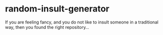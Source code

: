 # random-insult-generator
If you are feeling fancy, and you do not like to insult someone in a traditional way, then you found the right repository…
